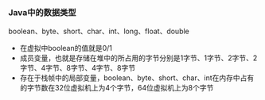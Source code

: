 ### Java中的数据类型
boolean、byte、short、char、int、long、float、double
- 在虚拟中boolean的值就是0/1
- 成员变量，也就是存储在堆中的所占用的字节分别是1字节、1字节、2字节、2字节、4字节、8字节、4字节、8字节
- 存在于栈帧中的局部变量，boolean、byte、short、char、int在内存中占有的字节数在32位虚拟机上为4个字节，64位虚拟机上为8个字节